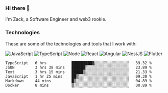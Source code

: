 ### Hi there 👋
I'm Zack, a Software Engineer and web3 rookie.

### Technologies
These are some of the technologies and tools that I work with:

![JavaScript](https://img.shields.io/badge/JavaScript-323330.svg?logo=javascript&logoColor=F7DF1E) 
![TypeScript](https://img.shields.io/badge/TypeScript-007ACC.svg?logo=typescript&logoColor=white) 
![Node](https://img.shields.io/badge/Node.js-43853D.svg?logo=node.js&logoColor=white)
![React](https://img.shields.io/badge/React-20232a.svg?logo=react&logoColor=61DAFB) 
![Angular](https://img.shields.io/badge/Angular-E23237.svg?logo=angularjs&logoColor=white)
![NestJS](https://img.shields.io/badge/NestJS-E0234E?logo=nestjs&logoColor=white)
![Flutter](https://img.shields.io/badge/Flutter-02569B.svg?logo=flutter&logoColor=white)

<!--START_SECTION:waka-->

```text
TypeScript   6 hrs           █████████▓░░░░░░░░░░░░░░░   39.32 %
JSON         3 hrs 38 mins   ██████░░░░░░░░░░░░░░░░░░░   23.89 %
Text         3 hrs 15 mins   █████▒░░░░░░░░░░░░░░░░░░░   21.33 %
JavaScript   1 hr 25 mins    ██▒░░░░░░░░░░░░░░░░░░░░░░   09.30 %
Markdown     44 mins         █▒░░░░░░░░░░░░░░░░░░░░░░░   04.89 %
Docker       8 mins          ▒░░░░░░░░░░░░░░░░░░░░░░░░   00.89 %
```

<!--END_SECTION:waka-->

